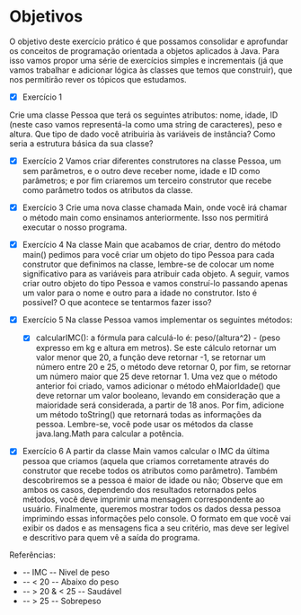 # Objetivos

O objetivo deste exercício prático é que possamos consolidar e aprofundar os conceitos de
programação orientada a objetos aplicados à Java. Para isso vamos propor uma série de
exercícios simples e incrementais (já que vamos trabalhar e adicionar lógica às classes que
temos que construir), que nos permitirão rever os tópicos que estudamos.


- [x] Exercício 1

Crie uma classe Pessoa que terá os seguintes atributos: nome, idade, ID (neste caso vamos
representá-la como uma string de caracteres), peso e altura. Que tipo de dado você atribuiria
às variáveis de instância? Como seria a estrutura básica da sua classe?


- [X] Exercício 2
Vamos criar diferentes construtores na classe Pessoa, um sem parâmetros, e o outro deve
receber nome, idade e ID como parâmetros; e por fim criaremos um terceiro construtor que
recebe como parâmetro todos os atributos da classe.

- [X] Exercício 3
Crie uma nova classe chamada Main, onde você irá chamar o método main como ensinamos
anteriormente. Isso nos permitirá executar o nosso programa.

- [X] Exercício 4
Na classe Main que acabamos de criar, dentro do método main() pedimos para você criar um
objeto do tipo Pessoa para cada construtor que definimos na classe, lembre-se de colocar um
nome significativo para as variáveis para atribuir cada objeto. A seguir, vamos criar outro
objeto do tipo Pessoa e vamos construí-lo passando apenas um valor para o nome e outro
para a idade no construtor. Isto é possivel? O que acontece se tentarmos fazer isso?


- [X] Exercício 5
Na classe Pessoa vamos implementar os seguintes métodos: 
    - [X] calcularIMC():
      a fórmula para calculá-lo é: peso/(altura^2) - (peso expresso em kg e altura em metros). Se este cálculo
retornar um valor menor que 20, a função deve retornar -1, se retornar um número entre 20 e
25, o método deve retornar 0, por fim, se retornar um número maior que 25 deve retornar 1.
Uma vez que o método anterior foi criado, vamos adicionar o método ehMaiorIdade() que
deve retornar um valor booleano, levando em consideração que a maioridade será
considerada, a partir de 18 anos. Por fim, adicione um método toString() que retornará todas
as informações da pessoa.
Lembre-se, você pode usar os métodos da classe java.lang.Math para calcular a potência.

- [X] Exercício 6
A partir da classe Main vamos calcular o IMC da última pessoa que criamos (aquela que
criamos corretamente através do construtor que recebe todos os atributos como parâmetro).
Também descobriremos se a pessoa é maior de idade ou não; Observe que em ambos os
casos, dependendo dos resultados retornados pelos métodos, você deve imprimir uma
mensagem correspondente ao usuário. Finalmente, queremos mostrar todos os dados dessa
pessoa imprimindo essas informações pelo console. O formato em que você vai exibir os
dados e as mensagens fica a seu critério, mas deve ser legível e descritivo para quem vê a
saída do programa.

Referências:
* -- IMC   		--   	Nivel de peso
* -- < 20  		--   	Abaixo do peso
* -- > 20 & < 25		-- 	Saudável
* -- > 25  		-- 	Sobrepeso


